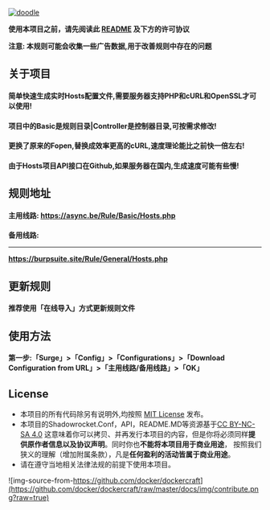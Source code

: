 [![doodle]][doodle-story]

[doodle]: http://www.google.com/logos/doodles/2016/claude-shannons-100th-birthday-5731852344098816.2-hp2x.gif "克劳德·香农诞辰 100 周年"
[doodle-story]: https://www.google.co.jp/search?q=Google

**使用本项目之前，请先阅读此 [README](README.MD) 及下方的许可协议**

**注意: 本规则可能会收集一些广告数据,用于改善规则中存在的问题**

## 关于项目
#### 简单快速生成实时Hosts配置文件,需要服务器支持PHP和cURL和OpenSSL才可以使用!
#### 项目中的Basic是规则目录|Controller是控制器目录,可按需求修改!
#### 更换了原来的Fopen,替换成效率更高的cURL,速度理论能比之前快一倍左右!
#### 由于Hosts项目API接口在Github,如果服务器在国内,生成速度可能有些慢!

## 规则地址
#### 主用线路: https://async.be/Rule/Basic/Hosts.php
#### 备用线路: <hr>https://burpsuite.site/Rule/General/Hosts.php</hr>

## 更新规则
#### 推荐使用「在线导入」方式更新规则文件

## 使用方法
#### 第一步:「Surge」>「Config」>「Configurations」>「Download Configuration from URL」>「主用线路/备用线路」>「OK」

## License
- 本项目的所有代码除另有说明外,均按照 [MIT License](LICENSE) 发布。
- 本项目的Shadowrocket.Conf，API，README.MD等资源基于[CC BY-NC-SA 4.0](https://creativecommons.org/licenses/by-nc-sa/4.0/)
这意味着你可以拷贝、并再发行本项目的内容，但是你将必须同样**提供原作者信息以及协议声明**。同时你也**不能将本项目用于商业用途**，
按照我们狭义的理解（增加附属条款），凡是**任何盈利的活动皆属于商业用途**。
- 请在遵守当地相关法律法规的前提下使用本项目。

![img-source-from-https://github.com/docker/dockercraft](https://github.com/docker/dockercraft/raw/master/docs/img/contribute.png?raw=true)

